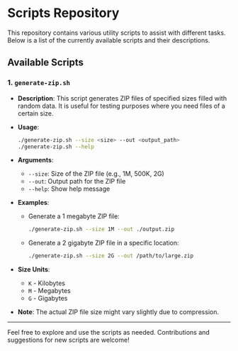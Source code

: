# Scripts Repository

This repository contains various utility scripts to assist with different tasks. Below is a list of the currently available scripts and their descriptions.

## Available Scripts

### 1. `generate-zip.sh`

- **Description**: This script generates ZIP files of specified sizes filled with random data. It is useful for testing purposes where you need files of a certain size.

- **Usage**:
  ```bash
  ./generate-zip.sh --size <size> --out <output_path>
  ./generate-zip.sh --help
  ```

- **Arguments**:
  - `--size`: Size of the ZIP file (e.g., 1M, 500K, 2G)
  - `--out`: Output path for the ZIP file
  - `--help`: Show help message

- **Examples**:
  - Generate a 1 megabyte ZIP file:
    ```bash
    ./generate-zip.sh --size 1M --out ./output.zip
    ```
  - Generate a 2 gigabyte ZIP file in a specific location:
    ```bash
    ./generate-zip.sh --size 2G --out /path/to/large.zip
    ```

- **Size Units**:
  - `K` - Kilobytes
  - `M` - Megabytes
  - `G` - Gigabytes

- **Note**: The actual ZIP file size might vary slightly due to compression.

---

Feel free to explore and use the scripts as needed. Contributions and suggestions for new scripts are welcome!